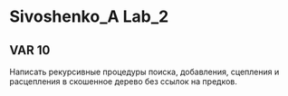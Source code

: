 # Sivoshenko_A Lab_2

## VAR 10 

Написать рекурсивные процедуры поиска, добавления, сцепления и расцепления в
скошенное дерево без ссылок на предков.